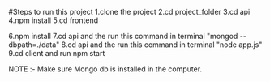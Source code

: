 
#Steps to run this project
1.clone the project
2.cd project_folder
3.cd api
4.npm install
5.cd frontend

6.npm install
7.cd api and the run this command in terminal "mongod --dbpath=./data"
8.cd api and the run this command in terminal "node app.js"
9.cd client and run npm start

NOTE :- Make sure Mongo db is installed in the computer.



